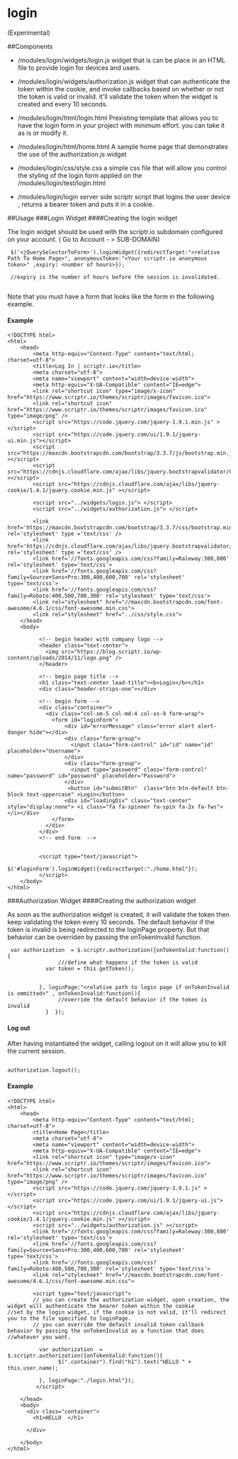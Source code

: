 # login 
(Experimental)



##Components
- /modules/login/widgets/login.js  widget that is can be place in an HTML file to provide login for devices and users.
- /modules/login/widgets/authorization.js widget that can authenticate the token within the cookie, and invoke callbacks based on whether or not the token is valid or invalid. it'll validate the token when the widget is created and every 10 seconds.
- /modules/login/html/login.html  Prexisting template that allows you to have the login form in your project with minimum effort. you can take it as is or modify it.
- /modules/login/html/home.html A sample home page that demonstrates the use of the authorization.js widget
- /modules/login/css/style.css  a simple css file that will allow you control the styling of the login form applied on the /modules/login/test/login.html

- /modules/login/login  server side scriptr script that logins the user device , returns a bearer token and puts it in a cookie.

##Usage 
###Login Widget 
####Creating the login widget

The login widget should be used with the scriptr.io subdomain configured on your account. ( Go to Account - > SUB-DOMAIN)

```  
 $('<jQuerySelectorToForm>').loginWidget({redirectTarget:"<relative Path To Home Page>", anonymousToken:"<Your scriptr.io anonymous token>" ,expiry: <number of hours>});
 
 //expiry is the number of hours before the session is invalidated.
 
```  
Note that you must have a form that looks like the form in the following example.

#### Example

```
<!DOCTYPE html>
<html>  
	<head> 
		<meta http-equiv="Content-Type" content="text/html; charset=utf-8">
		<title>Log In | scriptr.io</title>
        <meta charset="utf-8">
        <meta name="viewport" content="width=device-width">
        <meta http-equiv="X-UA-Compatible" content="IE=edge">
        <link rel="shortcut icon" type="image/x-icon" href="https://www.scriptr.io/themes/scriptr/images/favicon.ico">
		<link rel="shortcut icon" href="https://www.scriptr.io/themes/scriptr/images/favicon.ico" type="image/png" />
      	<script src="https://code.jquery.com/jquery-1.9.1.min.js" ></script>
		<script src="https://code.jquery.com/ui/1.9.1/jquery-ui.min.js"></script>
		<script src="https://maxcdn.bootstrapcdn.com/bootstrap/3.3.7/js/bootstrap.min.js" ></script>
      	<script src="https://cdnjs.cloudflare.com/ajax/libs/jquery.bootstrapvalidator/0.5.3/js/bootstrapValidator.min.js" ></script>
        <script src="https://cdnjs.cloudflare.com/ajax/libs/jquery-cookie/1.4.1/jquery.cookie.min.js" ></script>

      	<script src="../widgets/login.js"> </script>
        <script src="../widgets/authorization.js"> </script>

		<link href='https://maxcdn.bootstrapcdn.com/bootstrap/3.3.7/css/bootstrap.min.css' rel='stylesheet' type ='text/css' />
      	<link href='https://cdnjs.cloudflare.com/ajax/libs/jquery.bootstrapvalidator/0.5.3/css/bootstrapValidator.min.css' rel='stylesheet' type ='text/css' />
  		<link href='//fonts.googleapis.com/css?family=Raleway:300,800' rel='stylesheet' type='text/css'>
		<link href='//fonts.googleapis.com/css?family=Source+Sans+Pro:300,400,600,700' rel='stylesheet' type='text/css'>
		<link href='//fonts.googleapis.com/css?family=Roboto:400,500,700,300' rel='stylesheet' type='text/css'>
		<link rel="stylesheet" href="//maxcdn.bootstrapcdn.com/font-awesome/4.6.1/css/font-awesome.min.css">
		<link rel="stylesheet" href="../css/style.css">
	</head>
	<body>
      
	      <!-- begin header with company logo -->
	      <header class="text-center">
	      	<img src="https://blog.scriptr.io/wp-content/uploads/2014/11/logo.png" />
	      </header>
	  
	      <!-- begin page title -->    
	      <h1 class="text-center lead-title"><b>Login</b></h1>
	      <div class="header-strips-one"></div>
	          
	      <!-- begin form -->      
	      <div class="container">
	        <div class="col-sm-5 col-md-4 col-xs-9 form-wrap">
	          <form id="loginForm">
	              <div id="errorMessage" class="error alert alert-danger hide"></div>
	              <div class="form-group">
	                <input class="form-control" id="id" name="id" placeholder="Username">
	              </div>
	              <div class="form-group">
	                <input type="password" class="form-control" name="password" id="password" placeholder="Password">
	              </div>
	         	   <button id="submitBtn"  class="btn btn-default btn-block text-uppercase" >Login</button>
				  <div id="loadingDiv" class="text-center" style="display:none"> <i class="fa fa-spinner fa-spin fa-2x fa-fws"></i></div>
	          </form>
	        </div>
	      </div>
	      <!-- end form  -->
	    
	      
	      <script type="text/javascript">
	        $('#loginForm').loginWidget({redirectTarget:"./home.html"});
	      </script>
	</body>
</html>

```

###Authorization Widget 
####Creating the authorization widget 

As soon as the authorization widget is created, it will validate the token then keep validating the token every 10 seconds. The default behavior if the token is invalid is being redirected to the loginPage property. But that behavior can be overriden by passing the onTokenInvalid function.

```
 var authorization  = $.scriptr.authorization({onTokenValid:function(){
           		///define what happens if the token is valid
            var token = this.getToken();

			
          }, loginPage:"<relative path to login page if onTokenInvalid is ommitted>" , onTokenInvalid:function(){
				//override the default behavior if the token is invalid
			}  });
```

#### Log out 
After having instantiated the widget, calling logout on it will allow you to kill the current session.

```

authorization.logout();

```

#### Example

```
<!DOCTYPE html>
<html>  
	<head> 
		<meta http-equiv="Content-Type" content="text/html; charset=utf-8">
		<title>Home Page</title>
        <meta charset="utf-8">
        <meta name="viewport" content="width=device-width">
        <meta http-equiv="X-UA-Compatible" content="IE=edge">
        <link rel="shortcut icon" type="image/x-icon" href="https://www.scriptr.io/themes/scriptr/images/favicon.ico">
		<link rel="shortcut icon" href="https://www.scriptr.io/themes/scriptr/images/favicon.ico" type="image/png" />
      	<script src="https://code.jquery.com/jquery-1.9.1.js" ></script>
		<script src="https://code.jquery.com/ui/1.9.1/jquery-ui.js"></script>
        <script src="https://cdnjs.cloudflare.com/ajax/libs/jquery-cookie/1.4.1/jquery.cookie.min.js" ></script>
    	<script src="../widgets/authorization.js" ></script>
      	<link href='//fonts.googleapis.com/css?family=Raleway:300,800' rel='stylesheet' type='text/css'>
		<link href='//fonts.googleapis.com/css?family=Source+Sans+Pro:300,400,600,700' rel='stylesheet' type='text/css'>
		<link href='//fonts.googleapis.com/css?family=Roboto:400,500,700,300' rel='stylesheet' type='text/css'>
		<link rel="stylesheet" href="//maxcdn.bootstrapcdn.com/font-awesome/4.6.1/css/font-awesome.min.css">
      
      	<script type="text/javascript">
        // you can create the authorization widget, upon creation, the widget will authenticate the bearer token within the cookie         	                		//set by the login widget, if the cookie is not valid, it'll redirect you to the file specified to loginPage. 	
		// you can override the default invalid token callback behavior by passing the onTokenInvalid as a function that does 	                                             //whatever you want.

          var authorization  = $.scriptr.authorization({onTokenValid:function(){
            	$(".container").find("h1").text("HELLO " + this.user.name);
            
          }, loginPage:"./login.html"});
         </script>
      
	</head>
	<body>
      <div class="container">
        <h1>HELLO  </h1>
     
      </div>
		
	</body>
</html> 
``` 




